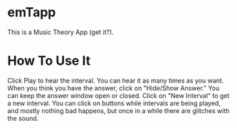 # emTapp

This is a Music Theory App (get it?). 

# How To Use It

Click Play to hear the interval. You can hear it as many times as you want. When you think you have the answer, 
click on "Hide/Show Answer." You can keep the answer window open or closed. Click on "New Interval" to get a new 
interval. You can click on buttons while intervals are being played, and mostly nothing bad happens, but once in 
a while there are glitches with the sound.

